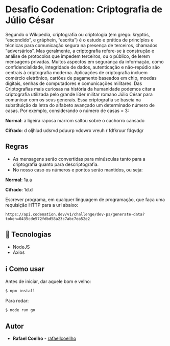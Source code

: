 # Desafio Codenation: Criptografia de Júlio César

Segundo o Wikipedia, criptografia ou criptologia (em grego: kryptós, “escondido”, e gráphein, “escrita”) é o estudo e prática de princípios e técnicas para comunicação segura na presença de terceiros, chamados “adversários”. Mas geralmente, a criptografia refere-se à construção e análise de protocolos que impedem terceiros, ou o público, de lerem mensagens privadas. Muitos aspectos em segurança da informação, como confidencialidade, integridade de dados, autenticação e não-repúdio são centrais à criptografia moderna. Aplicações de criptografia incluem comércio eletrônico, cartões de pagamento baseados em chip, moedas digitais, senhas de computadores e comunicações militares. Das Criptografias mais curiosas na história da humanidade podemos citar a criptografia utilizada pelo grande líder militar romano Júlio César para comunicar com os seus generais. Essa criptografia se baseia na substituição da letra do alfabeto avançado um determinado número de casas. Por exemplo, considerando o número de casas = 3:

__Normal__: a ligeira raposa marrom saltou sobre o cachorro cansado

__Cifrado__: d oljhlud udsrvd pduurp vdowrx vreuh r fdfkruur fdqvdgr

## Regras

* As mensagens serão convertidas para minúsculas tanto para a criptografia quanto para descriptografia.
* No nosso caso os números e pontos serão mantidos, ou seja:

__Normal__: 1a.a

__Cifrado__: 1d.d

Escrever programa, em qualquer linguagem de programação, que faça uma requisição HTTP para a url abaixo:

```
https://api.codenation.dev/v1/challenge/dev-ps/generate-data?token=0435cde572fdbd58a23c7abc7ea52e2
```

## :wrench: Tecnologias 

* NodeJS
* Axios


## :information_source: Como usar

Antes de iniciar, dar aquele bom e velho: 

```bash
$ npm install
```

Para rodar:

```bash
$ node run go
```

## Autor 

* **Rafael Coelho** - [rafaellcoellho](https://github.com/rafaellcoellho)
